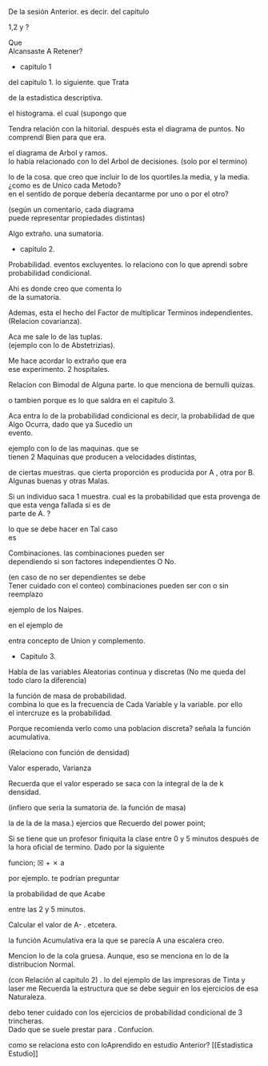 De la sesión Anterior. es decir. del capitulo

1,2 y ?

Que  
Alcansaste A Retener?

-   capitulo 1

del capitulo 1. lo siguiente. que Trata

de la estadistica descriptiva.

el histograma. el cual (supongo que

Tendra relación con la hiitorial.
después esta el diagrama de puntos. No comprendí Bien para que era.

el diagrama de Arbol y ramos.  
lo había relacionado con lo del Arbol de decisiones. (solo por el termino)

lo de la cosa. que creo que incluir lo de los quortiles.la media, y la media. ¿como es de Unico cada Metodo?  
en el sentido de porque debería decantarme por uno o por el otro?

(según un comentario, cada diagrama  
puede representar propiedades distintas)

Algo extraño. una sumatoria.

-   capitulo 2.

Probabilidad. eventos excluyentes. lo relaciono con lo que aprendi sobre probabilidad condicional.

Ahi es donde creo que comenta lo  
de la sumatoria.

Ademas, esta el hecho del Factor de multiplicar Terminos independientes.  
(Relacion covarianza).

Aca me sale lo de las tuplas.  
(ejemplo con lo de Abstetrizias).

Me hace acordar lo extraño que era  
ese experimento. 2 hospitales.

Relacion con Bimodal de Alguna parte. lo que menciona de bernulli quizas.

o tambien porque es lo que saldra en el capitulo 3.

Aca entra lo de la probabilidad condicional es decir, la probabilidad de que Algo Ocurra, dado que ya Sucedio un  
evento.

ejemplo con lo de las maquinas. que se  
tienen 2 Maquinas que producen a velocidades distintas,

de ciertas muestras. que cierta proporción es producida por A , otra por B. Algunas buenas y otras Malas.

Si un individuo saca 1 muestra. cual es la probabilidad que esta provenga de que esta venga fallada si es de  
parte de A. ?

lo que se debe hacer en Tal caso  
es

Combinaciones. las combinaciones pueden ser  
dependiendo si son factores independientes O No.

(en caso de no ser dependientes se debe  
Tener cuidado con el conteo) combinaciones pueden ser con o sin reemplazo

ejemplo de los Naipes.

en el ejemplo de

entra concepto de Union y complemento.

-   Capitulo 3.

Habla de las variables Aleatorias continua y discretas (No me queda del todo claro la diferencia)

la función de masa de probabilidad.  
combina lo que es la frecuencia de Cada Variable y la variable. por ello  
el intercruze es la probabilidad.

Porque recomienda verlo como una poblacion discreta? señala la función acumulativa.

(Relaciono con función de densidad)

Valor esperado, Varianza

Recuerda que el valor esperado se saca con la integral de la de k  
densidad.

(infiero que seria la sumatoria de. la función de masa)

la de la de la masa.) ejercios que Recuerdo del power point;

Si se tiene que un profesor finiquita la clase entre 0 y 5 minutos después de la hora oficial de termino. Dado por la siguiente

funcion; ☒ + ✗ a

por ejemplo. te podrían preguntar

la probabilidad de que Acabe

entre las 2 y 5 minutos.

Calcular el valor de A- . etcetera.

la función Acumulativa era la que se parecía A una escalera creo.

Mencion lo de la cola gruesa. Aunque, eso se menciona en lo de la distribucion Normal.

(con Relación al capitulo 2) . lo del ejemplo de las impresoras de Tinta y laser me Recuerda la estructura que se debe seguir en los ejercicios de esa  
Naturaleza.

debo tener cuidado con los ejercicios de probabilidad condicional de 3 trincheras.  
Dado que se suele prestar para . Confucion.

como se relaciona esto con loAprendido en estudio Anterior?
[[Estadistica Estudio]]
